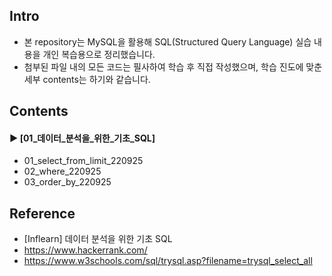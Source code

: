 ####
## Intro
- 본 repository는 MySQL을 활용해 SQL(Structured Query Language) 실습 내용을 개인 복습용으로 정리했습니다.  
- 첨부된 파일 내의 모든 코드는 필사하여 학습 후 직접 작성했으며, 학습 진도에 맞춘 세부 contents는 하기와 같습니다.
####
## Contents
#### ► [01_데이터_분석을_위한_기초_SQL]
- 01_select_from_limit_220925
- 02_where_220925
- 03_order_by_220925
####
## Reference
- [Inflearn] 데이터 분석을 위한 기초 SQL
- https://www.hackerrank.com/
- https://www.w3schools.com/sql/trysql.asp?filename=trysql_select_all
####
